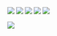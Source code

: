 ![](https://github-profile-summary-cards.vercel.app/api/cards/profile-details?username=Igor-kor&theme=solarized_dark)
![](https://github-profile-summary-cards.vercel.app/api/cards/most-commit-language?username=Igor-kor&theme=solarized_dark)
![](https://github-profile-summary-cards.vercel.app/api/cards/repos-per-language?username=Igor-kor&theme=solarized_dark)
![](https://github-profile-summary-cards.vercel.app/api/cards/stats?username=Igor-kor&theme=solarized_dark)
![](https://github-profile-summary-cards.vercel.app/api/cards/productive-time?username=Igor-kor&theme=solarized_dark)

![](https://komarev.com/ghpvc/?username=Igor-kor)

<!--
**Igor-kor/Igor-kor** is a ✨ _special_ ✨ repository because its `README.md` (this file) appears on your GitHub profile.

Here are some ideas to get you started:

- 🔭 I’m currently working on ...
- 🌱 I’m currently learning ...
- 👯 I’m looking to collaborate on ...
- 🤔 I’m looking for help with ...
- 💬 Ask me about ...
- 📫 How to reach me: ...
- 😄 Pronouns: ...
- ⚡ Fun fact: ...
-->
